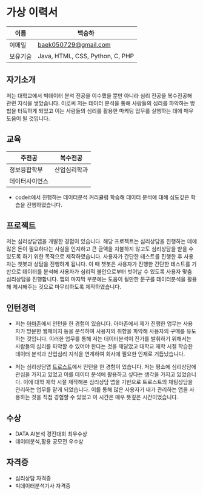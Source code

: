 
# 가상 이력서

| 이름    | 백승하 |
|---------|-------------------------|
| 이메일  | baek050729@gmail.com |
| 보유기술 | Java, HTML, CSS, Python, C, PHP |

## 자기소개

저는 대학교에서 빅데이터 분석 전공을 이수했을 뿐만 아니라 심리 전공을 복수전공해 관련 지식을 쌓았습니다. 이로써 저는 데이터 분석을 통해 사람들의 심리를 파악하는 방법을 터득하게 되었고 이는 사람들의 심리를 활용한 마케팅 업무를 실행하는 데에 매우 도움이 될 것입니다.

## 교육

| 주전공| 복수전공|
|----------| -------------|
|정보융합학부|산업심리학과|
|데이터사이언스|           |

- codeit에서 진행하는 데이터분석 커리큘럼 학습해 데이터 분석에 대해 심도깊은 학습을 진행하였습니다. 

## 프로젝트

 저는 심리상담앱을 개발한 경험이 있습니다. 해당 프로젝트는 심리상담을 진행하는 데에 많은 돈이 필요하다는 사실을 인지하고 큰 금액을 지불하지 않고도 심리상담을 받을 수 있도록 하기 위한 목적으로 제작하였습니다. 사용자가 간단한 테스트를 진행한 후 사용자는 챗봇과 상담을 진행하게 됩니다. 이 때 챗봇은 사용자가 진행한 간단한 테스트를 기반으로 데이터를 분석해 사용자가 심리적 불안으로부터 벗어날 수 있도록 사용자 맞춤 심리상담을 진행합니다. 앱의 마지막 부분에는 도움이 될만한 문구를 데이터분석을 활용해 제시해주는 것으로 마무리하도록 제작하였습니다.

 ## 인턴경력

- 저는 [아마존](https://www.amazon.com/)에서 인턴을 한 경험이 있습니다. 아마존에서 제가 진행한 업무는 사용자가 방문한 웹페이지 등을 분석하여 사용자의 취향을 파악해 사용자의 구매를 유도하는 것입니다. 이러한 업무를 통해 저는 데이터분석이 진가를 발휘하기 위해서는 사람들의 심리를 파악할 수 있어야 한다는 것을 깨달았고 대학교 재학 시절 학습한 데이터 분석과 산업심리 지식을 연계하여 회사에 필요한 인재로 거듭났습니다. 

- 저는 심리상담앱 [트로스트](https://trost.co.kr/)에서 인턴을 한 경험이 있습니다. 저는 평소에 심리상담에 관심을 가지고 있었고 이를 데이터 분석에 활용하고 싶다는 생각을 가지고 있었습니다. 이에 대학 재학 시절 제작해본 심리상담 앱을 기반으로 트로스트의 채팅상담을 관리하는 업무를 맡게 되었습니다. 이를 통해 많은 사용자가 내가 관리하는 앱을 사용하는 것을 직접 경험할 수 있었고 이 시간은 매우 뜻깊은 시간이었습니다.

## 수상
* DATA AI분석 경진대회 최우수상
* 데이터분석,활용 공모전 우수상

## 자격증
- 심리상담 자격증
- 빅데이터분석기사 자격증


